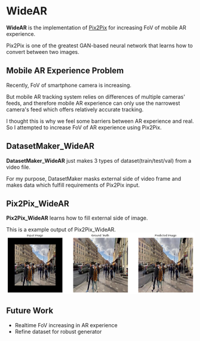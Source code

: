 # WideAR
**WideAR** is the implementation of [Pix2Pix](https://arxiv.org/abs/1611.07004) for increasing FoV of mobile AR experience.

Pix2Pix is one of the greatest GAN-based neural network that learns how to convert between two images.

## Mobile AR Experience Problem
Recently, FoV of smartphone camera is increasing.

But mobile AR tracking system relies on differences of multiple cameras' feeds, and therefore mobile AR experience can only use the narrowest camera's feed which offers relatively accurate tracking.

I thought this is why we feel some barriers between AR experience and real. So I attempted to increase FoV of AR experience using Pix2Pix.

## DatasetMaker_WideAR
**DatasetMaker_WideAR** just makes 3 types of dataset(train/test/val) from a video file.

For my purpose, DatasetMaker masks external side of video frame and makes data which fulfill requirements of Pix2Pix input.

## Pix2Pix_WideAR
**Pix2Pix_WideAR** learns how to fill external side of image.

This is a example output of Pix2Pix_WideAR.
![example_output](/img/example_output.png)

## Future Work
- Realtime FoV increasing in AR experience
- Refine dataset for robust generator
